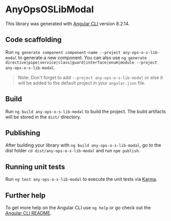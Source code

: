 # AnyOpsOSLibModal

This library was generated with [Angular CLI](https://github.com/angular/angular-cli) version 8.2.14.

## Code scaffolding

Run `ng generate component component-name --project any-ops-o-s-lib-modal` to generate a new component. You can also use `ng generate directive|pipe|service|class|guard|interface|enum|module --project any-ops-o-s-lib-modal`.
> Note: Don't forget to add `--project any-ops-o-s-lib-modal` or else it will be added to the default project in your `angular.json` file. 

## Build

Run `ng build any-ops-o-s-lib-modal` to build the project. The build artifacts will be stored in the `dist/` directory.

## Publishing

After building your library with `ng build any-ops-o-s-lib-modal`, go to the dist folder `cd dist/any-ops-o-s-lib-modal` and run `npm publish`.

## Running unit tests

Run `ng test any-ops-o-s-lib-modal` to execute the unit tests via [Karma](https://karma-runner.github.io).

## Further help

To get more help on the Angular CLI use `ng help` or go check out the [Angular CLI README](https://github.com/angular/angular-cli/blob/master/README.md).
